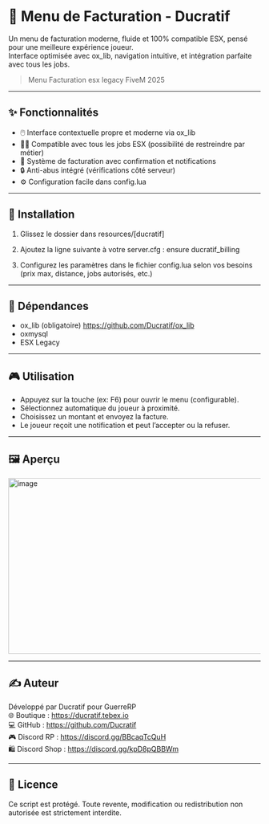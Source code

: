 # 🧾 Menu de Facturation - Ducratif

Un menu de facturation moderne, fluide et 100% compatible ESX, pensé pour une meilleure expérience joueur.  
Interface optimisée avec ox_lib, navigation intuitive, et intégration parfaite avec tous les jobs.

> Menu Facturation esx legacy FiveM 2025

---

## ✨ Fonctionnalités

- 🖱️ Interface contextuelle propre et moderne via ox_lib
- 🧑‍💼 Compatible avec tous les jobs ESX (possibilité de restreindre par métier)
- 💸 Système de facturation avec confirmation et notifications
- 🔒 Anti-abus intégré (vérifications côté serveur)
- ⚙️ Configuration facile dans config.lua

---

## 📁 Installation

1. Glissez le dossier dans resources/[ducratif]

2. Ajoutez la ligne suivante à votre server.cfg :
   ensure ducratif_billing

3. Configurez les paramètres dans le fichier config.lua selon vos besoins (prix max, distance, jobs autorisés, etc.)

---

## 🧱 Dépendances

- ox_lib (obligatoire) https://github.com/Ducratif/ox_lib
- oxmysql
- ESX Legacy

---

## 🎮 Utilisation

- Appuyez sur la touche (ex: F6) pour ouvrir le menu (configurable).
- Sélectionnez automatique du joueur à proximité.
- Choisissez un montant et envoyez la facture.
- Le joueur reçoit une notification et peut l’accepter ou la refuser.

---

## 🖼️ Aperçu

<img width="516" height="350" alt="image" src="https://github.com/user-attachments/assets/9b26f4f6-1b69-45ac-83eb-5d93127322ab" />


---

## ✍️ Auteur

Développé par Ducratif pour GuerreRP  
🌐 Boutique : https://ducratif.tebex.io  
💻 GitHub : https://github.com/Ducratif  
🎮 Discord RP : https://discord.gg/BBcaqTcQuH  
🛍️ Discord Shop : https://discord.gg/kpD8pQBBWm

---

## 📄 Licence

Ce script est protégé. Toute revente, modification ou redistribution non autorisée est strictement interdite.
